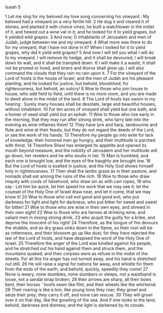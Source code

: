 Isaiah 5

1	Let me sing for my beloved my love song concerning his vineyard : My beloved had a vineyard on a very fertile hill.
2	He dug it and cleared it of stones, and planted it with choice vines; he built a watchtower in the midst of it, and hewed out a wine vat in it; and he looked for it to yield grapes, but it yielded wild grapes.
3	And now, O inhabitants of Jerusalem and men of Judah, judge between me and my vineyard.
4	What more was there to do for my vineyard, that I have not done in it? When I looked for it to yield grapes, why did it yield wild grapes?
5	And now I will tell you what I will do to my vineyard. I will remove its hedge, and it shall be devoured; I will break down its wall, and it shall be trampled down.
6	I will make it a waste; it shall not be pruned or hoed, and briers and thorns shall grow up; I will also command the clouds that they rain no rain upon it.
7	For the vineyard of the Lord of hosts is the house of Israel, and the men of Judah are his pleasant planting; and he looked for justice, but behold, bloodshed; for righteousness, but behold, an outcry!
8	Woe to those who join house to house, who add field to field, until there is no more room, and you are made to dwell alone in the midst of the land.
9	The Lord of hosts has sworn in my hearing : Surely many houses shall be desolate, large and beautiful houses, without inhabitant.
10	For ten acres of vineyard shall yield but one bath, and a homer of seed shall yield but an ephah.
11	Woe to those who rise early in the morning, that they may run after strong drink, who tarry late into the evening as wine inflames them!
12	They have lyre and harp, tambourine and flute and wine at their feasts, but they do not regard the deeds of the Lord, or see the work of his hands.
13	Therefore my people go into exile for lack of knowledge; their honored men go hungry, and their multitude is parched with thirst.
14	Therefore Sheol has enlarged its appetite and opened its mouth beyond measure, and the nobility of Jerusalem and her multitude will go down, her revelers and he who exults in her.
15	Man is humbled, and each one is brought low, and the eyes of the haughty are brought low.
16	But the Lord of hosts is exalted in justice, and the Holy God shows himself holy in righteousness.
17	Then shall the lambs graze as in their pasture, and nomads shall eat among the ruins of the rich.
18	Woe to those who draw iniquity with cords of falsehood, who draw sin as with cart ropes,
19	who say : Let him be quick, let him speed his work that we may see it; let the counsel of the Holy One of Israel draw near, and let it come, that we may know it!
20	Woe to those who call evil good and good evil, who put darkness for light and light for darkness, who put bitter for sweet and sweet for bitter!
21	Woe to those who are wise in their own eyes, and shrewd in their own sight!
22	Woe to those who are heroes at drinking wine, and valiant men in mixing strong drink,
23	who acquit the guilty for a bribe, and deprive the innocent of his right!
24	Therefore, as the tongue of fire devours the stubble, and as dry grass sinks down in the flame, so their root will be as rottenness, and their blossom go up like dust; for they have rejected the law of the Lord of hosts, and have despised the word of the Holy One of Israel.
25	Therefore the anger of the Lord was kindled against his people, and he stretched out his hand against them and struck them, and the mountains quaked; and their corpses were as refuse in the midst of the streets. For all this his anger has not turned away, and his hand is stretched out still.
26	He will raise a signal for nations far away, and whistle for them from the ends of the earth; and behold, quickly, speedily they come!
27	None is weary, none stumbles, none slumbers or sleeps, not a waistband is loose, not a sandal strap broken;
28	their arrows are sharp, all their bows bent, their horses ’ hoofs seem like flint, and their wheels like the whirlwind.
29	Their roaring is like a lion, like young lions they roar; they growl and seize their prey; they carry it off, and none can rescue.
30	They will growl over it on that day, like the growling of the sea. And if one looks to the land, behold, darkness and distress; and the light is darkened by its clouds.

